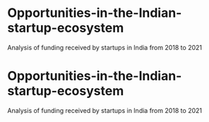 # Opportunities-in-the-Indian-startup-ecosystem
Analysis of funding received by startups in India from 2018 to 2021
# Opportunities-in-the-Indian-startup-ecosystem
Analysis of funding received by startups in India from 2018 to 2021

